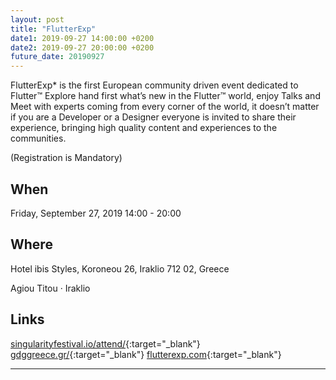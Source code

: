 ```yaml
---
layout: post
title: "FlutterExp"
date1: 2019-09-27 14:00:00 +0200
date2: 2019-09-27 20:00:00 +0200
future_date: 20190927
---
```


FlutterExp* is the first European community driven event dedicated to Flutter™ Explore hand first what’s new in the
Flutter™ world, enjoy Talks and Meet with experts coming from every corner of the world, it doesn’t matter if you are a
Developer or a Designer everyone is invited to share their experience, bringing high quality content and experiences to
the communities.

(Registration is Mandatory)

## When
Friday, September 27, 2019 14:00 - 20:00

## Where
Hotel ibis Styles, Koroneou 26, Iraklio 712 02, Greece

Agiou Titou · Iraklio

## Links
[singularityfestival.io/attend/](https://singularityfestival.io/attend/){:target="_blank"}
[gdggreece.gr/](https://gdggreece.gr/){:target="_blank"}
[flutterexp.com](https://flutterexp.com/){:target="_blank"}

---
